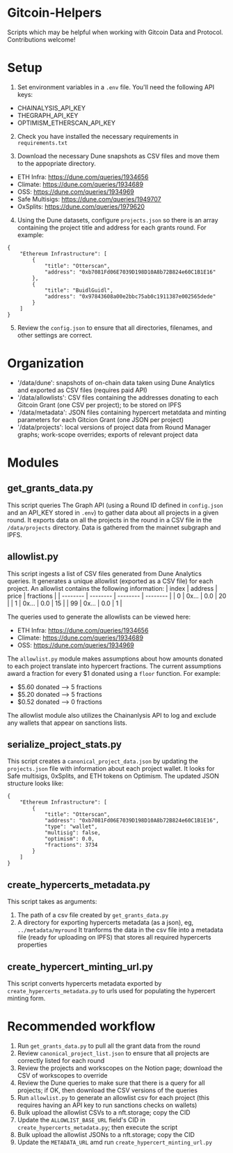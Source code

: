 # Gitcoin-Helpers

Scripts which may be helpful when working with Gitcoin Data and Protocol. Contributions welcome!

# Setup

1. Set environment variables in a `.env` file. You'll need the following API keys:

- CHAINALYSIS_API_KEY
- THEGRAPH_API_KEY
- OPTIMISM_ETHERSCAN_API_KEY

2. Check you have installed the necessary requirements in `requirements.txt`

3. Download the necessary Dune snapshots as CSV files and move them to the appopriate directory.

- ETH Infra: https://dune.com/queries/1934656
- Climate: https://dune.com/queries/1934689
- OSS: https://dune.com/queries/1934969
- Safe Multisigs: https://dune.com/queries/1949707
- OxSplits: https://dune.com/queries/1979620

4. Using the Dune datasets, configure `projects.json` so there is an array containing the project title and address for each grants round. For example:

```
{
    "Ethereum Infrastructure": [
        {
            "title": "Otterscan",
            "address": "0xb7081Fd06E7039D198D10A8b72B824e60C1B1E16"
        },
        {
            "title": "BuidlGuidl",
            "address": "0x97843608a00e2bbc75ab0c1911387e002565dede"
        }
    ]
}	
```

5. Review the `config.json` to ensure that all directories, filenames, and other settings are correct.

# Organization
- '/data/dune': snapshots of on-chain data taken using Dune Analytics and exported as CSV files (requires paid API)
- '/data/allowlists': CSV files containing the addresses donating to each Gitcoin Grant (one CSV per project); to be stored on IPFS
- '/data/metadata': JSON files containing hypercert metatdata and minting parameters for each Gitcion Grant (one JSON per project)
- '/data/projects': local versions of project data from Round Manager graphs; work-scope overrides; exports of relevant project data

# Modules

## get_grants_data.py
This script queries The Graph API (using a Round ID defined in `config.json` and an API_KEY stored in `.env`) to gather data about all projects in a given round. It exports data on all the projects in the round in a CSV file in the `/data/projects` directory. Data is gathered from the mainnet subgraph and IPFS.

## allowlist.py
This script ingests a list of CSV files generated from Dune Analytics queries. It generates a unique allowlist (exported as a CSV file) for each project. An allowlist contains the following information:
| index | address | price | fractions | 
| -------- | -------- | -------- | -------- | 
| 0     | 0x... | 0.0 | 20 |
| 1     | 0x... | 0.0 | 15 |
| 99    | 0x... | 0.0 | 1 |

The queries used to generate the allowlists can be viewed here:

- ETH Infra: https://dune.com/queries/1934656
- Climate: https://dune.com/queries/1934689
- OSS: https://dune.com/queries/1934969

The `allowlist.py` module makes assumptions about how amounts donated to each project translate into hypercert fractions. The current assumptions award a fraction for every $1 donated using a `floor` function. For example:

- $5.60 donated --> 5 fractions
- $5.20 donated --> 5 fractions
- $0.52 donated --> 0 fractions

The allowlist module also utilizes the Chainanlysis API to log and exclude any wallets that appear on sanctions lists.

## serialize_project_stats.py
This script creates a `canonical_project_data.json` by updating the `projects.json` file with information about each project wallet. It looks for Safe multisigs, 0xSplits, and ETH tokens on Optimism. The updated JSON structure looks like:
```
{
    "Ethereum Infrastructure": [
        {
            "title": "Otterscan",
            "address": "0xb7081Fd06E7039D198D10A8b72B824e60C1B1E16",
            "type": "wallet",
            "multisig": false,
            "optimism": 0.0,
            "fractions": 3734
        }
    ]
}
```

## create_hypercerts_metadata.py
This script takes as arguments:
1. The path of a csv file created by `get_grants_data.py` 
2. A directory for exporting hypercerts metadata (as a json), eg, `../metadata/myround`
It tranforms the data in the csv file into a metadata file (ready for uploading on IPFS) that stores all required hypercerts properties

## create_hypercert_minting_url.py
This script converts hypercerts metadata exported by `create_hypercerts_metadata.py` to urls used for populating the hypercert minting form.

# Recommended workflow

1. Run `get_grants_data.py` to pull all the grant data from the round
2. Review `canonical_project_list.json` to ensure that all projects are correctly listed for each round
3. Review the projects and workscopes on the Notion page; download the CSV of workscopes to override
4. Review the Dune queries to make sure that there is a query for all projects; if OK, then download the CSV versions of the queries
5. Run `allowlist.py` to generate an allowlist csv for each project (this requires having an API key to run sanctions checks on wallets)
6. Bulk upload the allowlist CSVs to a nft.storage; copy the CID
7. Update the `ALLOWLIST_BASE_URL` field's CID in `create_hypercerts_metadata.py`; then execute the script
8. Bulk upload the allowlist JSONs to a nft.storage; copy the CID
9. Update the `METADATA_URL` amd run `create_hypercert_minting_url.py`